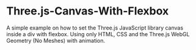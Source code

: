 # Three.js-Canvas-With-Flexbox

A simple example on how to set the Three.js JavaScript library canvas inside a div with flexbox. Using only HTML, CSS and the Three.js WebGL Geometry (No Meshes) with animation.
